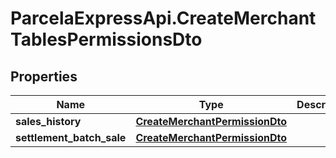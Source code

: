 # ParcelaExpressApi.CreateMerchantTablesPermissionsDto

## Properties

Name | Type | Description | Notes
------------ | ------------- | ------------- | -------------
**sales_history** | [**CreateMerchantPermissionDto**](CreateMerchantPermissionDto.md) |  | [optional] 
**settlement_batch_sale** | [**CreateMerchantPermissionDto**](CreateMerchantPermissionDto.md) |  | [optional] 



